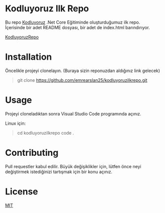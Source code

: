 
# Kodluyoruz Ilk Repo

Bu repo [Kodluyoruz](https://www.kodluyoruz.org) .Net Core Eğitiminde oluşturduğumuz ilk repo. İçerisinde bir adet README dosyası, bir adet de index.html barındırıyor.

[KodluyoruzRepo](github.png)
# Installation

Öncelikle projeyi clonelayın. (Buraya sizin reponuzdan aldığınız link gelecek)

> git clone https://github.com/emrearslan25/kodluyoruzilkrepo.git

# Usage

Projeyi cloneladıktan sonra Visual Studio Code programında açınız.

Linux için:

> cd kodluyoruzilkrepo
code .

# Contributing

Pull requestler kabul edilir. Büyük değişiklikler için, lütfen önce neyi değiştirmek istediğinizi tartışmak için bir konu açınız.

# License

[MIT](https://choosealicense.com/licenses/mit/)
